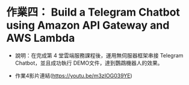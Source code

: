 # 作業四： Build a Telegram Chatbot using Amazon API Gateway and AWS Lambda

* 說明：在完成第 4 堂雲端服務課程後，運用無伺服器框架串接 Telegram Chatbot，並且成功執行 DEMO文件，達到鸚鵡機器人的效果。  

* 作業4影片連結(https://youtu.be/m3zIOG039YE)
